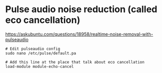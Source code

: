 # Pulse audio noise reduction (called eco cancellation)
https://askubuntu.com/questions/18958/realtime-noise-removal-with-pulseaudio
```
# Edit pulseaudio config
sudo nano /etc/pulse/default.pa

# Add this line at the place that talk about eco cancellation
load-module module-echo-cancel
```
